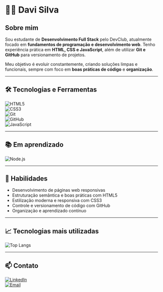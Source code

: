# 👨‍💻 Davi Silva  

## Sobre mim  
Sou estudante de **Desenvolvimento Full Stack** pelo DevClub, atualmente focado em **fundamentos de programação e desenvolvimento web**. Tenho experiência prática em **HTML, CSS e JavaScript**, além de utilizar **Git e GitHub** para versionamento de projetos.  

Meu objetivo é evoluir constantemente, criando soluções limpas e funcionais, sempre com foco em **boas práticas de código** e **organização**.  

---

## 🛠️ Tecnologias e Ferramentas  
![HTML5](https://img.shields.io/badge/HTML5-E34F26?style=for-the-badge&logo=html5&logoColor=white)  
![CSS3](https://img.shields.io/badge/CSS3-1572B6?style=for-the-badge&logo=css3&logoColor=white)  
![Git](https://img.shields.io/badge/Git-F05032?style=for-the-badge&logo=git&logoColor=white)  
![GitHub](https://img.shields.io/badge/GitHub-181717?style=for-the-badge&logo=github&logoColor=white)  
![JavaScript](https://img.shields.io/badge/JavaScript-F7DF1E?style=for-the-badge&logo=javascript&logoColor=black)  

---

## 📚 Em aprendizado  
![Node.js](https://img.shields.io/badge/Node.js-339933?style=for-the-badge&logo=nodedotjs&logoColor=white)  

---

## 📌 Habilidades  
- Desenvolvimento de páginas web responsivas  
- Estruturação semântica e boas práticas com HTML5  
- Estilização moderna e responsiva com CSS3  
- Controle e versionamento de código com GitHub  
- Organização e aprendizado contínuo  

---

## 📈 Tecnologias mais utilizadas  
![Top Langs](https://github-readme-stats.vercel.app/api/top-langs/?username=dsvisilva&layout=compact&theme=default)

---

## 📫 Contato  
[![LinkedIn](https://img.shields.io/badge/LinkedIn-0A66C2?style=for-the-badge&logo=linkedin&logoColor=white)](https://www.linkedin.com/in/dsvisilva/)  
[![Email](https://img.shields.io/badge/Email-D14836?style=for-the-badge&logo=gmail&logoColor=white)](mailto:sdavih06@gmail.com)  
<!--
**dsvisilva/dsvisilva** is a ✨ _special_ ✨ repository because its `README.md` (this file) appears on your GitHub profile.

Here are some ideas to get you started:

- 🔭 I’m currently working on ...
- 🌱 I’m currently learning ...
- 👯 I’m looking to collaborate on ...
- 🤔 I’m looking for help with ...
- 💬 Ask me about ...
- 📫 How to reach me: ...
- 😄 Pronouns: ...
- ⚡ Fun fact: ...
-->
